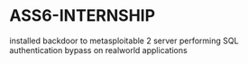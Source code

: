 # ASS6-INTERNSHIP
installed backdoor to metasploitable 2 server
performing SQL authentication bypass on realworld applications
